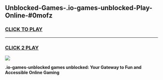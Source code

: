 
## Unblocked-Games-.io-games-unblocked-Play-Online-#0mofz
<h3>
<a href="https://premium.freeplayer.one?title=.io-games-unblocked&ref=27F">CLICK TO PLAY</a></h3>
<hr>

<h3>
<a href="https://premium.freeplayer.one?title=.io-games-unblocked&ref=27F">CLICK 2 PLAY</a>
  
</h3>

<a href="https://premium.freeplayer.one?title=.io-games-unblocked&ref=27F"><img src="https://clearcache.store/games.png"></a>


**.io-games-unblocked games unblocked: Your Gateway to Fun and Accessible Online Gaming**
